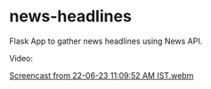 # news-headlines
Flask App to gather news headlines using News API.

Video:

[Screencast from 22-06-23 11:09:52 AM IST.webm](https://github.com/akaisky07/news-headlines/assets/104855741/12d58dd0-8366-4909-886f-f7faf663f710)
